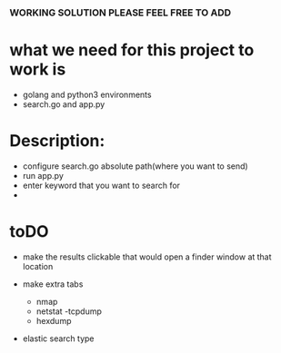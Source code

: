 ### WORKING SOLUTION PLEASE FEEL FREE TO ADD

# what we need for this project to work is 
- golang and python3 environments
- search.go and app.py


# Description:
- configure search.go absolute path(where you want to send)
-  run app.py
- enter keyword that you want to search for
-

# toDO
- make the results clickable that would open a finder window at that location
- make extra tabs
	- nmap 
	- netstat
	-tcpdump
	- hexdump
	
- elastic search type



